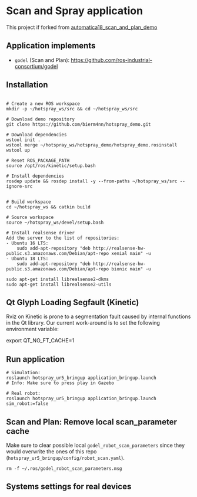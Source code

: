# Scan and Spray application
This project if forked from <a href="https://github.com/rosin-project/automatica18_scan_and_plan_demo">automatica18_scan_and_plan_demo</a>

## Application implements
- `godel` (Scan and Plan): https://github.com/ros-industrial-consortium/godel


## Installation

```shell

# Create a new ROS workspace
mkdir -p ~/hotspray_ws/src && cd ~/hotspray_ws/src

# Download demo repository
git clone https://github.com/bierm4nn/hotspray_demo.git

# Download dependencies
wstool init .
wstool merge ~/hotspray_ws/hotspray_demo/hotspray_demo.rosinstall
wstool up

# Reset ROS_PACKAGE_PATH
source /opt/ros/kinetic/setup.bash

# Install dependencies 
rosdep update && rosdep install -y --from-paths ~/hotspray_ws/src --ignore-src 


# Build workspace
cd ~/hotspray_ws && catkin build 

# Source workspace
source ~/hotspray_ws/devel/setup.bash

# Install realsense driver
Add the server to the list of repositories:
- Ubuntu 16 LTS:
    sudo add-apt-repository "deb http://realsense-hw-public.s3.amazonaws.com/Debian/apt-repo xenial main" -u
- Ubuntu 18 LTS:
    sudo add-apt-repository "deb http://realsense-hw-public.s3.amazonaws.com/Debian/apt-repo bionic main" -u

sudo apt-get install librealsense2-dkms
sudo apt-get install librealsense2-utils

```

## Qt Glyph Loading Segfault (Kinetic)

Rviz on Kinetic is prone to a segmentation fault caused by internal functions in the Qt library. Our current work-around is to set the following environment variable:

export QT_NO_FT_CACHE=1




## Run application

```shell
# Simulation:
roslaunch hotspray_ur5_bringup application_bringup.launch
# Info: Make sure to press play in Gazebo

# Real robot:
roslaunch hotspray_ur5_bringup application_bringup.launch sim_robot:=false

```

## Scan and Plan: Remove local scan_parameter cache
Make sure to clear possible local `godel_robot_scan_parameters` since they would overwrite the ones of this repo (`hotspray_ur5_bringup/config/robot_scan.yaml`).

```shell
rm -f ~/.ros/godel_robot_scan_parameters.msg
```

## Systems settings for real devices




